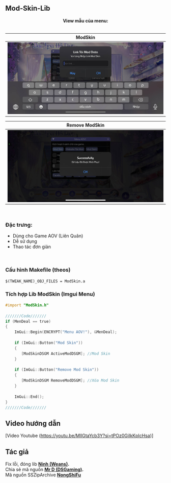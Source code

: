 ## Mod-Skin-Lib

<div style="text-align: center;">
<b>View mẫu của menu:</b><br><br>

|                                          ModSkin                                              |
| :-------------------------------------------------------------------------------------------: |
| ![](https://github.com/WeansHHN/img/blob/main/photo_2024-03-13_20-48-31.jpg?raw=true) |

|                                       Remove ModSkin                                          |
| :-------------------------------------------------------------------------------------------: |
| ![](https://github.com/WeansHHN/img/blob/main/photo_2024-03-13_20-48-26.jpg?raw=true) |

</div>

<br>

### Đặc trưng:
* Dùng cho Game AOV (Liên Quân)
* Dễ sử dụng
* Thao tác đơn giản

<br>

### Cấu hình Makefile (theos)
```make
$(TWEAK_NAME)_OBJ_FILES = ModSkin.a
```

### Tích hợp Lib ModSkin (Imgui Menu)

```Objective-C
#import "ModSkin.h"

///////Code///////
if (MenDeal == true)
{                
    ImGui::Begin(ENCRYPT("Menu AOV!"), &MenDeal); 

    if (ImGui::Button("Mod Skin"))
    {
       [ModSkinDSGM ActiveModDSGM]; //Mod Skin
    }

    if (ImGui::Button("Remove Mod Skin"))
    {
       [ModSkinDSGM RemoveModDSGM]; //Xóa Mod Skin
    }

    ImGui::End();
}
///////Code///////

```

## Video hướng dẫn

[Video Youtube (https://youtu.be/MlIGtaYcb3Y?si=tPOz0GiIkKpIcHsa)]

## Tác giả

Fix lỗi, đóng lib <b>[Ninh (Weans)](https://hhnios.site).</br></b>
Chia sẻ mã nguồn <b>[Mr D (DSGaming)](https://shopdsgm.vn).</br></b>
Mã nguồn SSZipArchive <b>[NongShiFu](https://github.com/nongshifu)</b>
